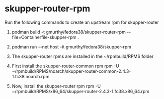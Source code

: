 # skupper-router-rpm

Run the following commands to create an upstream rpm for skupper-router

1. podman build -t gmurthy/fedora38/skupper-router-rpm --file=Containerfile-skupper-rpm .
2. podman run --net host -it gmurthy/fedora38/skupper-rpm
3. The skupper-router rpms are installed in the ~/rpmbuild/RPMS folder

4. First install the skupper-router-common rpm
  rpm -U ~/rpmbuild/RPMS/noarch/skupper-router-common-2.4.3-1.fc38.noarch.rpm
5. Now, install the skupper-router rpm
  rpm -U ~/rpmbuild/RPMS/x86_64/skupper-router-2.4.3-1.fc38.x86_64.rpm
